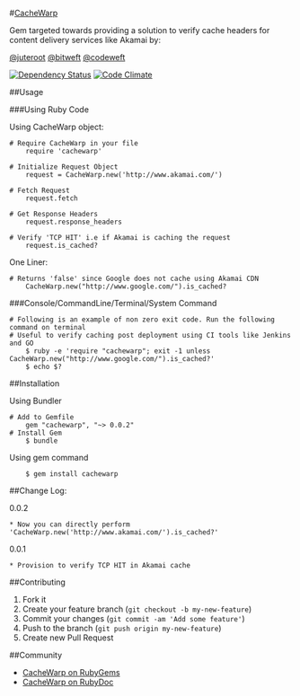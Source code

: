#[CacheWarp](http://www.juteroot.com/)

Gem targeted towards providing a solution to verify cache headers for content delivery services like Akamai by:

[@juteroot](http://www.juteroot.com/) [@bitweft](http://www.bitweft.com/) [@codeweft](http://www.codeweft.com/)

[![Dependency Status](https://gemnasium.com/juteroot/cachewarp.png)](https://gemnasium.com/juteroot/cachewarp) [![Code Climate](https://codeclimate.com/github/juteroot/cachewarp.png)](https://codeclimate.com/github/juteroot/cachewarp)

##Usage

###Using Ruby Code

Using CacheWarp object:

```
# Require CacheWarp in your file
    require 'cachewarp'

# Initialize Request Object
    request = CacheWarp.new('http://www.akamai.com/')

# Fetch Request
    request.fetch

# Get Response Headers
    request.response_headers

# Verify 'TCP HIT' i.e if Akamai is caching the request
    request.is_cached?    
```

One Liner:

```
# Returns 'false' since Google does not cache using Akamai CDN
    CacheWarp.new("http://www.google.com/").is_cached?  
```

###Console/CommandLine/Terminal/System Command

```
# Following is an example of non zero exit code. Run the following command on terminal
# Useful to verify caching post deployment using CI tools like Jenkins and GO
    $ ruby -e 'require "cachewarp"; exit -1 unless CacheWarp.new("http://www.google.com/").is_cached?'
    $ echo $?   
```



##Installation

Using Bundler

```
# Add to Gemfile
    gem "cachewarp", "~> 0.0.2" 
# Install Gem
    $ bundle
```

Using gem command

```
    $ gem install cachewarp
```

##Change Log:

0.0.2

    * Now you can directly perform 'CacheWarp.new('http://www.akamai.com/').is_cached?'

0.0.1

    * Provision to verify TCP HIT in Akamai cache

##Contributing

1. Fork it
2. Create your feature branch (`git checkout -b my-new-feature`)
3. Commit your changes (`git commit -am 'Add some feature'`)
4. Push to the branch (`git push origin my-new-feature`)
5. Create new Pull Request

##Community

* [CacheWarp on RubyGems](https://rubygems.org/gems/cachewarp)
* [CacheWarp on RubyDoc](http://rubydoc.info/gems/cachewarp)
